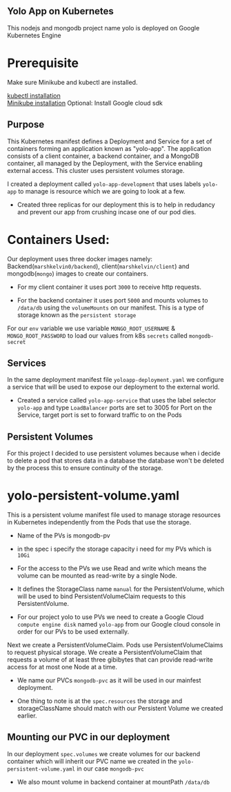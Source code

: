 ## Yolo App on Kubernetes
This nodejs and mongodb project name yolo is deployed on Google Kubernetes Engine

# Prerequisite
Make sure Minikube and kubectl are installed.

[kubectl installation](https://kubernetes.io/docs/tasks/tools/install-kubectl/)  
[Minikube installation](https://minikube.sigs.k8s.io/docs/start/)
Optional: Install Google cloud sdk

## Purpose
This Kubernetes manifest defines a Deployment and Service for a set of containers forming an application known as "yolo-app". The application consists of a client container, a backend container, and a MongoDB container, all managed by the Deployment, with the Service enabling external access. This cluster uses persistent volumes storage.

I created a deployment called `yolo-app-development` that uses labels `yolo-app` to manage is resource which we are going to look at a few.

- Created three replicas for our deployment this is to help in redudancy and prevent our app from crushing incase one of our pod dies.

# Containers Used:
Our deployment uses three docker images namely: Backend(`marshkelvin0/backend`), client(`marshkelvin/client`) and mongodb(`mongo`) images to create our containers.

- For my client container it uses port `3000` to receive http requests.

- For the backend container it uses port `5000` and mounts volumes to `/data/db` using the `volumeMounts` on our manifest. This is a type of storage known as the `persistent storage`

For our `env` variable we use variable `MONGO_ROOT_USERNAME` & `MONGO_ROOT_PASSWORD` to load our values from k8s `secrets` called `mongodb-secret`

## Services
In the same deployment manifest file `yoloapp-deployment.yaml` we configure a service that will be used to expose our deployment to the external world.

- Created a service called `yolo-app-service` that uses the label selector `yolo-app` and type `LoadBalancer` ports are set to 3005 for Port on the Service, target port is set to forward traffic to on the Pods

## Persistent Volumes
For this project I decided to use persistent volumes because when i decide to delete a pod that stores data in a database the database won't be deleted by the process this to ensure continuity of the storage. 

# yolo-persistent-volume.yaml
This is a persistent volume manifest file used to manage storage resources in Kubernetes independently from the Pods that use the storage.

- Name of the PVs is mongodb-pv
- in the spec i specify the storage capacity i need for my PVs which is `10Gi`

- For the access to the PVs we use Read and write which means the volume can be mounted as read-write by a single Node.

- It defines the StorageClass name `manual` for the PersistentVolume, which will be used to bind PersistentVolumeClaim requests to this PersistentVolume.

- For our project yolo to use PVs we need to create a Google Cloud `compute engine disk` named `yolo-app` from our Google cloud console in order for our PVs to be used externally.

Next we create a PersistentVolumeClaim. Pods use PersistentVolumeClaims to request physical storage. We create a PersistentVolumeClaim that requests a volume of at least three gibibytes that can provide read-write access for at most one Node at a time.

- We name our PVCs `mongodb-pvc` as it will be used in our mainfest deployment.

- One thing to note is at the `spec.resources` the storage and storageClassName should match with our Persistent Volume we created earlier.

## Mounting our PVC in our deployment
In our deployment `spec.volumes` we create volumes for our backend container which will inherit our PVC name we created in the `yolo-persistent-volume.yaml` in our case `mongodb-pvc`

- We also mount volume in backend container at mountPath `/data/db`
